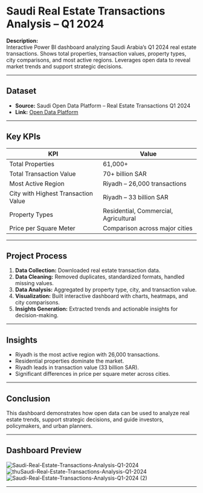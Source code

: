 # Saudi Real Estate Transactions Analysis – Q1 2024

**Description:**  
Interactive Power BI dashboard analyzing Saudi Arabia’s Q1 2024 real estate transactions. Shows total properties, transaction values, property types, city comparisons, and most active regions. Leverages open data to reveal market trends and support strategic decisions.

---

## Dataset
- **Source:** Saudi Open Data Platform – Real Estate Transactions Q1 2024  
- **Link:** [Open Data Platform](https://lnkd.in/ey2fQY5R)

---

## Key KPIs
| KPI | Value |
|-----|-------|
| Total Properties | 61,000+ |
| Total Transaction Value | 70+ billion SAR |
| Most Active Region | Riyadh – 26,000 transactions |
| City with Highest Transaction Value | Riyadh – 33 billion SAR |
| Property Types | Residential, Commercial, Agricultural |
| Price per Square Meter | Comparison across major cities |

---

## Project Process
1. **Data Collection:** Downloaded real estate transaction data.  
2. **Data Cleaning:** Removed duplicates, standardized formats, handled missing values.  
3. **Data Analysis:** Aggregated by property type, city, and transaction value.  
4. **Visualization:** Built interactive dashboard with charts, heatmaps, and city comparisons.  
5. **Insights Generation:** Extracted trends and actionable insights for decision-making.

---

## Insights
- Riyadh is the most active region with 26,000 transactions.  
- Residential properties dominate the market.  
- Riyadh leads in transaction value (33 billion SAR).  
- Significant differences in price per square meter across cities.

---

## Conclusion
This dashboard demonstrates how open data can be used to analyze real estate trends, support strategic decisions, and guide investors, policymakers, and urban planners.

---

## Dashboard Preview
![Saudi-Real-Estate-Transactions-Analysis-Q1-2024](https://github.com/user-attachments/assets/e958f963-7500-4e11-89c7-138374ab574c)
![thuSaudi-Real-Estate-Transactions-Analysis-Q1-2024](https://github.com/user-attachments/assets/efc16a73-ce9d-4375-b55a-c1b20bfcad5b)
![Saudi-Real-Estate-Transactions-Analysis-Q1-2024 (2)](https://github.com/user-attachments/assets/0281a61b-cc4f-448a-af59-2c2c7e8c26be)



---


